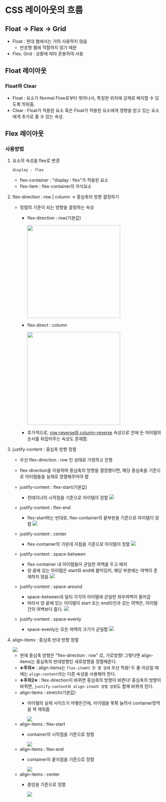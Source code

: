 # CSS 레이아웃의 흐름
## Float → Flex → Grid
- Float : 현대 웹에서는 거의 사용하지 않음
    - 반응형 웹에 적합하지 않기 때문
- Flex, Grid : 상황에 따라 혼용하여 사용

## Float 레이아웃
### Float와 Clear
- Float : 요소가 Normal Flow로부터 벗어나서, 특정한 위치에 강제로 배치할 수 있도록 띄워줌.
- Clear : Float가 적용된 요소 혹은 Float가 적용된 요소에게 영향을 받고 있는 요소에게 추가로 줄 수 있는 속성.

## Flex 레이아웃
### 사용방법

1. 요소의 속성을 flex로 변경
    ```css
    display : flex
    ```
    - flex-container : "display : flex"가 적용된 요소
    - flex-item : flex-container의 자식요소


2. flex-direction : row | column → 중심축의 방향 결정하기    
    - 정렬의 기준이 되는 방향을 결정하는 속성
        - flex-direction : row(기본값)

            <img src="./section1/img/1-1.png" style="width:300px;">
        - flex-direct : column

            <img src="./section1/img/1-2.png" style="height:300px;">
        - 추가적으로, [row-reverse와 column-reverse](https://developer.mozilla.org/en-US/docs/Web/CSS/flex-direction) 속성으로 안에 든 아이템의 순서를 뒤집어주는 속성도 존재함.


3. justify-content : 중심축 방향 정렬

    - 우선 flex-direction : row 인 상태로 가정하고 진행
    - flex-direction을 이용하여 중심축의 방향을 결정했다면, 해당 중심축을 기준으로 아이템들을 실제로 정렬해주어야 함
    - justify-content : flex-start(기본값)
        - 컨테이너의 시작점을 기준으로 아이템이 정렬
            <img src="./section1/img/1-3.png">

    - justify-content : flex-end
        - flex-start와는 반대로, flex-container의 끝부분을 기준으로 아이템이 정렬
            <img src="./section1/img/1-4.png">

    - justify-content : center
        - flex-container의 가운데 지점을 기준으로 아이템이 정렬
            <img src="./section1/img/1-5.png">

    - justify-content : space-between
        - flex-container 내 아이템들이 균일한 여백을 두고 배치
        - 양 끝에 있는 아이템은 start와 end에 붙어있어, 해당 부분에는 여백이 존재하지 않음
            <img src="./section1/img/1-6.png">

    - justify-content : space-around
        - space-between과 달리 각각의 아이템에 균일한 좌우여백이 들어감
        - 따라서 양 끝에 있는 아이템이 start 또는 end라인과 갖는 여백은, 아이템 간의 여백보다 좁다.
            <img src="./section1/img/1-7.png">

    - justify-content : space-evenly
        - space-evenly는 모든 여백의 크기가 균일함
            <img src="./section1/img/1-8.png">

4. align-items : 중심축 반대 방향 정렬

    <img src="./section1/img/1-13.jpg">

    - 현재 중심축 방향은 "flex-direction : row" 로, 가로방향! 그렇다면 align-items는 중심축의 반대방향인 세로방향을 정렬해준다.
    - **※주의※** : align-items는 `flex-item이 한 줄 일때` 우선 적용! 두 줄 이상일 때에는 `align-content`라는 다른 속성을 사용해야 한다.
    - **※주의2※** : flex-direction이 바뀌면 중심축의 방향이 바뀐다! 중심축의 방향이 바뀌면, `justify-content와 align-item의 정렬 방향`도 함께 바뀌게 된다.
    - align-items : stretch(기본값)
        - 아이템의 실제 사이즈가 어떻든간에, 아이템을 쭉쭉 늘려서 container영역을 꽉 채워줌

            <img src="./section1/img/1-9.png">
    - align-items : flex-start
        - container의 시작점을 기준으로 정렬

            <img src="./section1/img/1-10.png">
    - align-items : flex-end
        - container의 끝지점을 기준으로 정렬

            <img src="./section1/img/1-11.png">
    - align-items : center
        - 중앙을 기준으로 정렬

            <img src="./section1/img/1-12.png">
